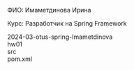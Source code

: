 ФИО: Имаметдинова Ирина

Курс: Разработчик на Spring Framework
 
 2024-03-otus-spring-Imametdinova\
    hw01\
      src\
      pom.xml

